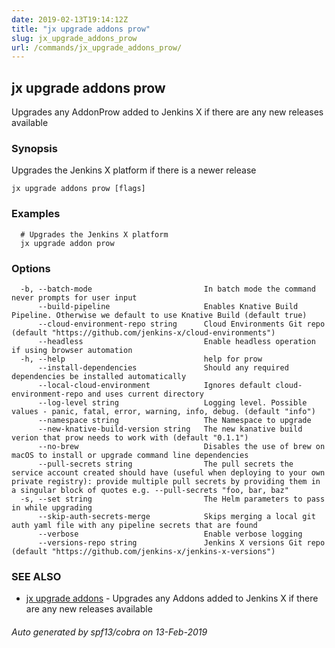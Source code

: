 ```yaml
---
date: 2019-02-13T19:14:12Z
title: "jx upgrade addons prow"
slug: jx_upgrade_addons_prow
url: /commands/jx_upgrade_addons_prow/
---
```

## jx upgrade addons prow

Upgrades any AddonProw added to Jenkins X if there are any new releases available

### Synopsis

Upgrades the Jenkins X platform if there is a newer release

```
jx upgrade addons prow [flags]
```

### Examples

```
  # Upgrades the Jenkins X platform
  jx upgrade addon prow
```

### Options

```
  -b, --batch-mode                         In batch mode the command never prompts for user input
      --build-pipeline                     Enables Knative Build Pipeline. Otherwise we default to use Knative Build (default true)
      --cloud-environment-repo string      Cloud Environments Git repo (default "https://github.com/jenkins-x/cloud-environments")
      --headless                           Enable headless operation if using browser automation
  -h, --help                               help for prow
      --install-dependencies               Should any required dependencies be installed automatically
      --local-cloud-environment            Ignores default cloud-environment-repo and uses current directory 
      --log-level string                   Logging level. Possible values - panic, fatal, error, warning, info, debug. (default "info")
      --namespace string                   The Namespace to upgrade
      --new-knative-build-version string   The new kanative build verion that prow needs to work with (default "0.1.1")
      --no-brew                            Disables the use of brew on macOS to install or upgrade command line dependencies
      --pull-secrets string                The pull secrets the service account created should have (useful when deploying to your own private registry): provide multiple pull secrets by providing them in a singular block of quotes e.g. --pull-secrets "foo, bar, baz"
  -s, --set string                         The Helm parameters to pass in while upgrading
      --skip-auth-secrets-merge            Skips merging a local git auth yaml file with any pipeline secrets that are found
      --verbose                            Enable verbose logging
      --versions-repo string               Jenkins X versions Git repo (default "https://github.com/jenkins-x/jenkins-x-versions")
```

### SEE ALSO

* [jx upgrade addons](/commands/jx_upgrade_addons/)	 - Upgrades any Addons added to Jenkins X if there are any new releases available

###### Auto generated by spf13/cobra on 13-Feb-2019
